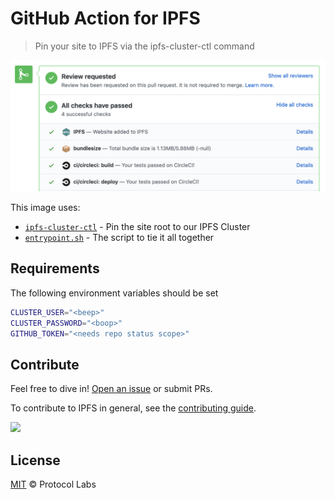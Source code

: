 # GitHub Action for IPFS

> Pin your site to IPFS via the ipfs-cluster-ctl command

![screenshot](screenshot.png)

This image uses:

- [`ipfs-cluster-ctl`] - Pin the site root to our IPFS Cluster
- [`entrypoint.sh`] - The script to tie it all together

## Requirements

The following environment variables should be set

```sh
CLUSTER_USER="<beep>"
CLUSTER_PASSWORD="<boop>"
GITHUB_TOKEN="<needs repo status scope>"
```

## Contribute

Feel free to dive in! [Open an issue](https://github.com/ipfs-shipyard/ipfs-action/issues/new) or submit PRs.

To contribute to IPFS in general, see the [contributing guide](https://github.com/ipfs/community/blob/master/contributing.md).

[![](https://cdn.rawgit.com/jbenet/contribute-ipfs-gif/master/img/contribute.gif)](https://github.com/ipfs/community/blob/master/CONTRIBUTING.md)


## License

[MIT](LICENSE) © Protocol Labs


[`ipfs-cluster-ctl`]: https://cluster.ipfs.io/documentation/ipfs-cluster-ctl/
[`entrypoint.sh`]: scripts/pin-to-cluster.sh

